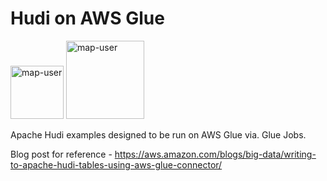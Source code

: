 # Hudi on AWS Glue

<img width="85" alt="map-user" src="https://img.shields.io/badge/views-418-green"> <img width="125" alt="map-user" src="https://img.shields.io/badge/unique visits-107-green">

Apache Hudi examples designed to be run on AWS Glue via. Glue Jobs.

Blog post for reference - https://aws.amazon.com/blogs/big-data/writing-to-apache-hudi-tables-using-aws-glue-connector/
